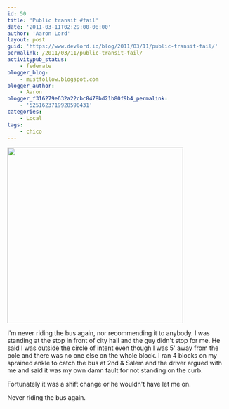 ```yaml
---
id: 50
title: 'Public transit #fail'
date: '2011-03-11T02:29:00-08:00'
author: 'Aaron Lord'
layout: post
guid: 'https://www.devlord.io/blog/2011/03/11/public-transit-fail/'
permalink: /2011/03/11/public-transit-fail/
activitypub_status:
    - federate
blogger_blog:
    - mustfollow.blogspot.com
blogger_author:
    - Aaron
blogger_f316279e632a22cbc8478bd21b80f9b4_permalink:
    - '5251623719928590431'
categories:
    - Local
tags:
    - chico
---
```


<img src="https://lh4.googleusercontent.com/_OZWxOfjIgdA/TXmJWOaG5UI/AAAAAAAAJek/V2RoomKWGuU/s400/image.jpeg" alt="" width="400" height="400" />

I'm never riding the bus again, nor recommending it to anybody. I was standing at the stop in front of city hall and the guy didn't stop for me. He said I was outside the circle of intent even though I was 5' away from the pole and there was no one else on the whole block. I ran 4 blocks on my sprained ankle to catch the bus at 2nd &amp; Salem and the driver argued with me and said it was my own damn fault for not standing on the curb.

Fortunately it was a shift change or he wouldn't have let me on.

Never riding the bus again.
<div class="blogger-post-footer"><img alt="" width="1" height="1" /></div>